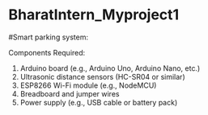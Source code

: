 # BharatIntern_Myproject1
#Smart parking system:

Components Required:

1. Arduino board (e.g., Arduino Uno, Arduino Nano, etc.)
2. Ultrasonic distance sensors (HC-SR04 or similar)
3. ESP8266 Wi-Fi module (e.g., NodeMCU)
4. Breadboard and jumper wires
5. Power supply (e.g., USB cable or battery pack)

